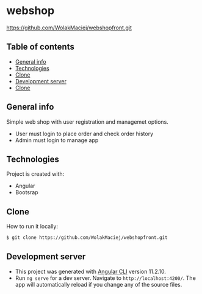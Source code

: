 # webshop
https://github.com/WolakMaciej/webshopfront.git


## Table of contents
* [General info](#general-info)
* [Technologies](#technologies)
* [Clone](#clone)
* [Development server](#development-server)
* [Clone](#clone)

## General info
Simple web shop with user registration and managemet options.
* User must login to place order and check order history
* Admin must login to manage app
	
## Technologies
Project is created with:
* Angular
* Bootsrap

## Clone
How to run it locally:
```bash
$ git clone https://github.com/WolakMaciej/webshopfront.git
```

## Development server

* This project was generated with [Angular CLI](https://github.com/angular/angular-cli) version 11.2.10.
* Run `ng serve` for a dev server. Navigate to `http://localhost:4200/`. The app will automatically reload if you change any of the source files.


